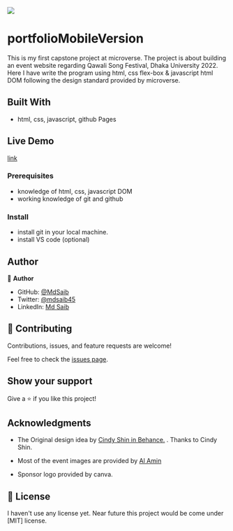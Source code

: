 ![](https://image.shields.io/badge/Microverse-blueviolet)


# portfolioMobileVersion

 This is my first capstone project at microverse. The project is about building an event website regarding Qawali Song Festival, Dhaka University 2022. Here I have write the program using html, css flex-box & javascript html DOM following the design standard provided by microverse. 



## Built With

- html, css, javascript, github Pages

## Live Demo

[link](https://mdsaib.github.io/capstone1/ )


### Prerequisites
- knowledge of html, css, javascript DOM
- working knowledge of git and github



### Install
- install git in your local machine.
- install VS code (optional)



## Author

👤 **Author**

- GitHub: [@MdSaib](https://github.com/MdSaib)
- Twitter: [@mdsaib45](https://twitter.com/mdsaib45)
- LinkedIn: [Md Saib](https://linkedin.com/in/mdsaib)


## 🤝 Contributing

Contributions, issues, and feature requests are welcome!

Feel free to check the [issues page](https://github.com/MdSaib/capstone1/issues).

## Show your support

Give a ⭐️ if you like this project!

## Acknowledgments
- The Original design idea by [Cindy Shin in Behance.](https://www.behance.net/adagio07) . Thanks to Cindy Shin.

- Most of the event images are provided by [Al Amin](https://linkedin.com/in/md-al-amin-rakib-a42725195)

- Sponsor logo provided by canva.


## 📝 License

I haven't use any license yet. Near future this project would be come under [MIT] license.
